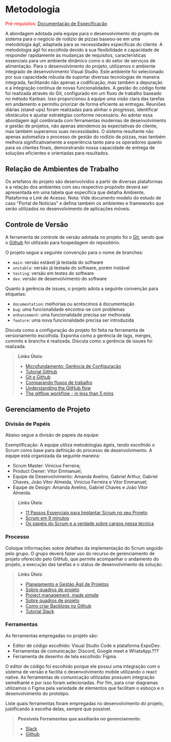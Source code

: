 
# Metodologia

<span style="color:red">Pré-requisitos: <a href="2-Especificação do Projeto.md"> Documentação de Especificação</a></span>

A abordagem adotada pela equipe para o desenvolvimento do projeto de sistema para o negócio de rodízio de pizzas baseou-se em uma metodologia ágil, adaptada para as necessidades específicas do cliente. A metodologia ágil foi escolhida devido à sua flexibilidade e capacidade de responder rapidamente às mudanças de requisitos, características essenciais para um ambiente dinâmico como o do setor de serviços de alimentação. Para o desenvolvimento do projeto, utilizamos o ambiente integrado de desenvolvimento Visual Studio. Este ambiente foi selecionado por sua capacidade robusta de suportar diversas tecnologias de maneira integrada, facilitando não apenas a codificação, mas também a depuração e a integração contínua de novas funcionalidades.
A gestão do código fonte foi realizada através do Git, configurado em um fluxo de trabalho baseado no método Kanban. Isso proporcionou à equipe uma visão clara das tarefas em andamento e permitiu priorizar de forma eficiente as entregas. Reuniões diárias (stand-ups) foram realizadas para alinhar o progresso, identificar obstáculos e ajustar estratégias conforme necessário. Ao adotar essa abordagem ágil combinada com ferramentas modernas de desenvolvimento e gestão de projetos, não apenas atendemos às expectativas do cliente, mas também superamos suas necessidades. 
O sistema resultante não apenas automatiza o processo de gestão do rodízio de pizzas, mas também melhora significativamente a experiência tanto para os operadores quanto para os clientes finais, demonstrando nossa capacidade de entrega de soluções eficientes e orientadas para resultados.

## Relação de Ambientes de Trabalho

Os artefatos do projeto são desenvolvidos a partir de diversas plataformas e a relação dos ambientes com seu respectivo propósito deverá ser apresentada em uma tabela que especifica que detalha Ambiente, Plataforma e Link de Acesso. 
Nota: Vide documento modelo do estudo de caso "Portal de Notícias" e defina também os ambientes e frameworks que serão utilizados no desenvolvimento de aplicações móveis.

## Controle de Versão

A ferramenta de controle de versão adotada no projeto foi o
[Git](https://git-scm.com/), sendo que o [Github](https://github.com)
foi utilizado para hospedagem do repositório.

O projeto segue a seguinte convenção para o nome de branches:

- `main`: versão estável já testada do software
- `unstable`: versão já testada do software, porém instável
- `testing`: versão em testes do software
- `dev`: versão de desenvolvimento do software

Quanto à gerência de issues, o projeto adota a seguinte convenção para
etiquetas:

- `documentation`: melhorias ou acréscimos à documentação
- `bug`: uma funcionalidade encontra-se com problemas
- `enhancement`: uma funcionalidade precisa ser melhorada
- `feature`: uma nova funcionalidade precisa ser introduzida

Discuta como a configuração do projeto foi feita na ferramenta de versionamento escolhida. Exponha como a gerência de tags, merges, commits e branchs é realizada. Discuta como a gerência de issues foi realizada.

> **Links Úteis**:
> - [Microfundamento: Gerência de Configuração](https://pucminas.instructure.com/courses/87878/)
> - [Tutorial GitHub](https://guides.github.com/activities/hello-world/)
> - [Git e Github](https://www.youtube.com/playlist?list=PLHz_AreHm4dm7ZULPAmadvNhH6vk9oNZA)
>  - [Comparando fluxos de trabalho](https://www.atlassian.com/br/git/tutorials/comparing-workflows)
> - [Understanding the GitHub flow](https://guides.github.com/introduction/flow/)
> - [The gitflow workflow - in less than 5 mins](https://www.youtube.com/watch?v=1SXpE08hvGs)

## Gerenciamento de Projeto

### Divisão de Papéis

Abaixo segue a divisão de papeis da equipe:

Exemplificação: A equipe utiliza metodologias ágeis, tendo escolhido o Scrum como base para definição do processo de desenvolvimento. A equipe está organizada da seguinte maneira:
- Scrum Master: Vinicius Ferreira;
- Product Owner: Vitor Emmanuel;
- Equipe de Desenvolvimento: Amanda Avelino, Gabriel Arthur, Gabriel Chaves, João Vitor Almeida, Vinicius Ferreira e Vitor Emmanuel;
- Equipe de Design: Amanda Avelino, Gabriel Chaves e João Vitor Almeida.

> **Links Úteis**:
> - [11 Passos Essenciais para Implantar Scrum no seu Projeto](https://mindmaster.com.br/scrum-11-passos/)
> - [Scrum em 9 minutos](https://www.youtube.com/watch?v=XfvQWnRgxG0)
> - [Os papéis do Scrum e a verdade sobre cargos nessa técnica](https://www.atlassian.com/br/agile/scrum/roles)

### Processo

Coloque  informações sobre detalhes da implementação do Scrum seguido pelo grupo. O grupo deverá fazer uso do recurso de gerenciamento de projeto oferecido pelo GitHub, que permite acompanhar o andamento do projeto, a execução das tarefas e o status de desenvolvimento da solução.
 
> **Links Úteis**:
> - [Planejamento e Gestáo Ágil de Projetos](https://pucminas.instructure.com/courses/87878/pages/unidade-2-tema-2-utilizacao-de-ferramentas-para-controle-de-versoes-de-software)
> - [Sobre quadros de projeto](https://docs.github.com/pt/issues/organizing-your-work-with-project-boards/managing-project-boards/about-project-boards)
> - [Project management, made simple](https://github.com/features/project-management/)
> - [Sobre quadros de projeto](https://docs.github.com/pt/github/managing-your-work-on-github/about-project-boards)
> - [Como criar Backlogs no Github](https://www.youtube.com/watch?v=RXEy6CFu9Hk)
> - [Tutorial Slack](https://slack.com/intl/en-br/)

### Ferramentas

As ferramentas empregadas no projeto são:

- Editor de código escolhido: Visual Studio Code e plataforma ExpoDev.
- Ferramentas de comunicação: Discord, Google meet e WhatsApp.???
- Ferramenta de desenho de tela escolhido: Figma.

O editor de código foi escolhido porque ele possui uma integração com o sistema de versão e facilita o desenvolvimento mobile utilizando o react native. As ferramentas de comunicação utilizadas possuem integração semelhante e por isso foram selecionadas. Por fim, para criar diagramas utilizamos o Figma pela variedade de elementos que facilitam o esboço e o desenvolvimento do prototipo.

Liste quais ferramentas foram empregadas no desenvolvimento do projeto, justificando a escolha delas, sempre que possível.
 
> **Possíveis Ferramentas que auxiliarão no gerenciamento**: 
> - [Slack](https://slack.com/)
> - [Github](https://github.com/)
